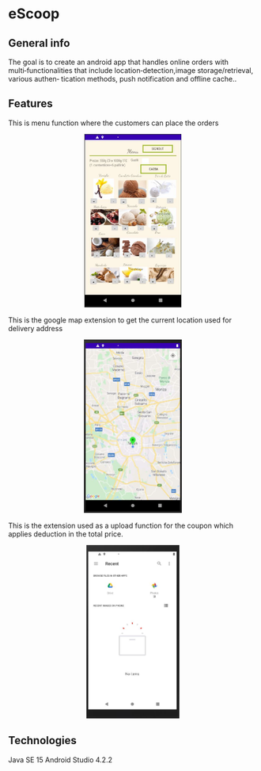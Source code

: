 # eScoop
## General info
The goal is to create an android app that handles online orders with multi‑functionalities that include location‑detection,image storage/retrieval, various authen‑
tication methods, push notification and offline cache..
## Features
This is menu function where the customers can place the orders 
<p align="center">
<img height="350" src="IMG/Menu.JPG"> 
</p>
This is the google map extension to get the current location used for delivery address
<p align="center">
 <img height="350" src="IMG/map.JPG"> 
</p>
This is the extension used as a upload function for the coupon which applies deduction in the total price.
<p align="center">
  <img height="350" src="IMG/upload.JPG"> 
</p>

## Technologies
Java SE 15
Android Studio 4.2.2
